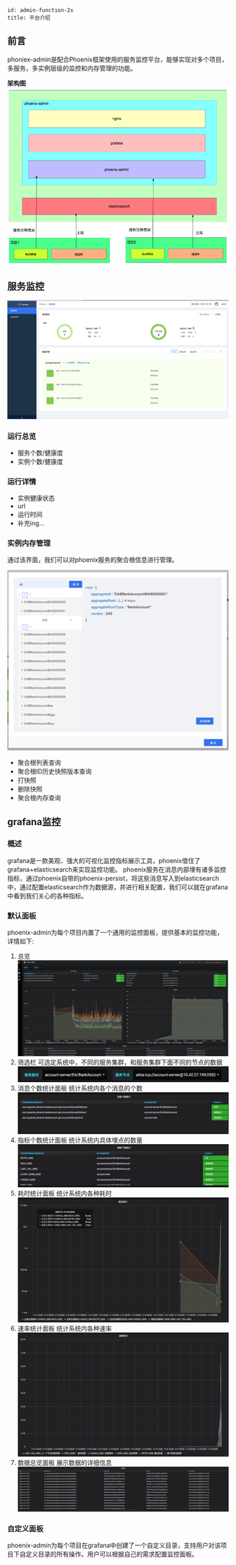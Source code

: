 ```
id: admin-function-2x
title: 平台介绍
```

## 前言

phoniex-admin是配合Phoenix框架使用的服务监控平台，能够实现对多个项目，多服务，多实例层级的监控和内存管理的功能。

**架构图**
![image-20200117101147857](../../assets/phoenix2.x/phoenix-admin/image-20200117101147857.png)

## 服务监控
![image-20200224140248323](../../assets/phoenix2.x/phoenix-admin/image-20200224140248323.png)
### 运行总览
- 服务个数/健康度
- 实例个数/健康度
### 运行详情
- 实例健康状态
- url
- 运行时间
- 补充ing...
### 实例内存管理

通过该界面，我们可以对phoenix服务的聚合根信息进行管理。

![image-20200224142540836](../../assets/phoenix2.x/phoenix-admin/image-20200224142540836.png)

- 聚合根列表查询
- 聚合根ID历史快照版本查询
- 打快照
- 删除快照
- 聚合根内存查询

## grafana监控

### 概述
grafana是一款美观、强大的可视化监控指标展示工具，phoenix借住了grafana+elasticsearch来实现监控功能。
phoenix服务在消息内部埋有诸多监控指标，通过phoenix自带的phoenix-persist，将这些消息写入到elasticsearch中，通过配置elasticsearch作为数据源，并进行相关配置，我们可以就在grafana中看到我们关心的各种指标。

### 默认面板
phoenix-admin为每个项目内置了一个通用的监控面板，提供基本的监控功能，详情如下:

1. 总览
![image-20200115192350535](../../assets/phoenix2.x/phoenix-admin/image-20200115192350535.png)
2. 筛选栏
可选定系统中，不同的服务集群，和服务集群下面不同的节点的数据
![image-20200115111102393](../../assets/phoenix2.x/phoenix-admin/image-20200115111102393.png)
3. 消息个数统计面板
统计系统内各个消息的个数
![image-20200115111030625](../../assets/phoenix2.x/phoenix-admin/image-20200115111030625.png)
4. 指标个数统计面板
统计系统内具体埋点的数量
![image-20200115110949004](../../assets/phoenix2.x/phoenix-admin/image-20200115110949004.png)
5. 耗时统计面板
统计系统内各种耗时
![image-20200115111135147](../../assets/phoenix2.x/phoenix-admin/image-20200115111135147.png)
6. 速率统计面板
统计系统内各种速率
![image-20200115111155570](../../assets/phoenix2.x/phoenix-admin/image-20200115111155570.png)
7. 数据总览面板
展示数据的详细信息
![image-20200115111217069](../../assets/phoenix2.x/phoenix-admin/image-20200115111217069.png)
### 自定义面板 
phoenix-admin为每个项目在grafana中创建了一个自定义目录，支持用户对该项目下自定义目录的所有操作。用户可以根据自己的需求配置监控面板。